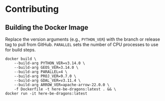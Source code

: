 # Contributing

## Building the Docker Image

Replace the version arguments (e.g., `PYTHON_VER`) with the branch or release tag to pull from GitHub.
`PARALLEL` sets the number of CPU processes to use for build steps.

```shell
docker build \
    --build-arg PYTHON_VER=v3.14.0 \
    --build-arg GEOS_VER=3.14.0 \
    --build-arg PARALLEL=4 \
    --build-arg PROJ_VER=9.7.0 \
    --build-arg GDAL_VER=v3.11.4 \
    --build-arg ARROW_VER=apache-arrow-22.0.0 \
    -f Dockerfile -t here-be-dragons:latest . && \
docker run -it here-be-dragons:latest
```